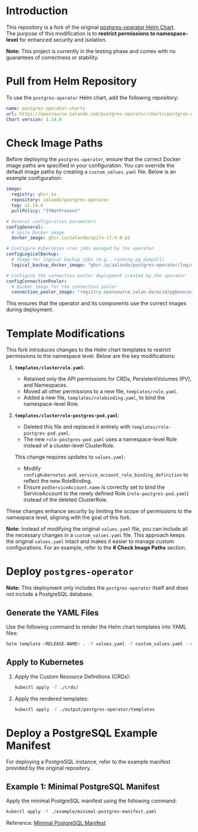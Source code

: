 # Introduction

This repository is a fork of the original [postgres-operator Helm Chart](https://opensource.zalando.com/postgres-operator/charts/postgres-operator).  
The purpose of this modification is to **restrict permissions to namespace-level** for enhanced security and isolation.

**Note:** This project is currently in the testing phase and comes with no guarantees of correctness or stability.

# Pull from Helm Repository

To use the `postgres-operator` Helm chart, add the following repository:

```yaml
name: postgres-operator-charts
url: https://opensource.zalando.com/postgres-operator/charts/postgres-operator
Chart version: 1.14.0
```

# Check Image Paths

Before deploying the `postgres-operator`, ensure that the correct Docker image paths are specified in your configuration. You can override the default image paths by creating a `custom_values.yaml` file. Below is an example configuration:

```yaml
image:
  registry: ghcr.io
  repository: zalando/postgres-operator
  tag: v1.14.0
  pullPolicy: "IfNotPresent"

# General configuration parameters
configGeneral:
  # Spilo Docker image
  docker_image: ghcr.io/zalando/spilo-17:4.0-p2

# Configure Kubernetes cron jobs managed by the operator
configLogicalBackup:
  # Image for logical backup jobs (e.g., running pg_dumpall)
  logical_backup_docker_image: "ghcr.io/zalando/postgres-operator/logical-backup:v1.13.0"

# Configure the connection pooler deployment created by the operator
configConnectionPooler:
  # Docker image for the connection pooler
  connection_pooler_image: "registry.opensource.zalan.do/acid/pgbouncer:master-32"
```

This ensures that the operator and its components use the correct images during deployment.

# Template Modifications

This fork introduces changes to the Helm chart templates to restrict permissions to the namespace level. Below are the key modifications:

1. **`templates/clusterrole.yaml`**:  
   - Retained only the API permissions for CRDs, PersistentVolumes (PV), and Namespaces.  
   - Moved all other permissions to a new file, `templates/role.yaml`.  
   - Added a new file, `templates/rolebinding.yaml`, to bind the namespace-level Role.

2. **`templates/clusterrole-postgres-pod.yaml`**:  
   - Deleted this file and replaced it entirely with `templates/role-postgres-pod.yaml`.  
   - The new `role-postgres-pod.yaml` uses a namespace-level Role instead of a cluster-level ClusterRole.  

   This change requires updates to `values.yaml`:
   - Modify `configKubernetes.pod_service_account_role_binding_definition` to reflect the new RoleBinding.  
   - Ensure `podServiceAccount.name` is correctly set to bind the ServiceAccount to the newly defined Role (`role-postgres-pod.yaml`) instead of the deleted ClusterRole.

These changes enhance security by limiting the scope of permissions to the namespace level, aligning with the goal of this fork.

**Note:** Instead of modifying the original `values.yaml` file, you can include all the necessary changes in a `custom_values.yaml` file. This approach keeps the original `values.yaml` intact and makes it easier to manage custom configurations. For an example, refer to the **# Check Image Paths** section.

# Deploy `postgres-operator`

**Note:** This deployment only includes the `postgres-operator` itself and does not include a PostgreSQL database.

## Generate the YAML Files

Use the following command to render the Helm chart templates into YAML files:

```bash
helm template <RELEASE-NAME> . -f values.yaml -f custom_values.yaml --output-dir ./output -n <YOUR-NAMESPACE>
```

## Apply to Kubernetes

1. Apply the Custom Resource Definitions (CRDs):

   ```bash
   kubectl apply -f ./crds/
   ```

2. Apply the rendered templates:

   ```bash
   kubectl apply -f ./output/postgres-operator/templates
   ```


# Deploy a PostgreSQL Example Manifest

For deploying a PostgreSQL instance, refer to the example manifest provided by the original repository.

## Example 1: Minimal PostgreSQL Manifest

Apply the minimal PostgreSQL manifest using the following command:

```bash
kubectl apply -f ./example/minimal-postgres-manifest.yaml
```

Reference: [Minimal PostgreSQL Manifest](https://github.com/zalando/postgres-operator/blob/master/manifests/minimal-postgres-manifest.yaml)